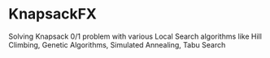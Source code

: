 # KnapsackFX
Solving Knapsack 0/1 problem with various Local Search algorithms like Hill Climbing, Genetic Algorithms, Simulated Annealing, Tabu Search
